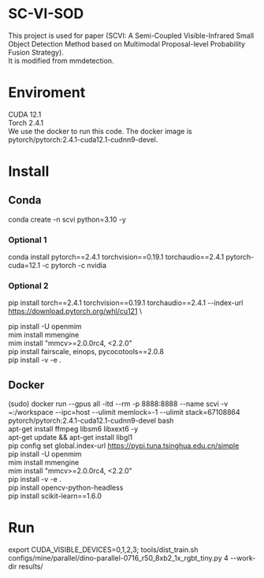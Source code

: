 # SC-VI-SOD
This project is used for paper (SCVI: A Semi-Coupled Visible-Infrared Small Object Detection Method based on Multimodal Proposal-level Probability Fusion Strategy). \
It is modified from mmdetection.

# Enviroment
CUDA 12.1 \
Torch 2.4.1 \
We use the docker to run this code. The docker image is pytorch/pytorch:2.4.1-cuda12.1-cudnn9-devel.

# Install
## Conda
conda create -n scvi python=3.10 -y
### Optional 1 
conda install pytorch==2.4.1 torchvision==0.19.1 torchaudio==2.4.1 pytorch-cuda=12.1 -c pytorch -c nvidia
### Optional 2 
pip install torch==2.4.1 torchvision==0.19.1 torchaudio==2.4.1 --index-url https://download.pytorch.org/whl/cu121 \

pip install -U openmim \
mim install mmengine \
mim install "mmcv>=2.0.0rc4, <2.2.0" \
pip install fairscale, einops, pycocotools==2.0.8 \
pip install -v -e .
## Docker
(sudo) docker run --gpus all -itd --rm -p 8888:8888 --name scvi -v ~:/workspace --ipc=host --ulimit memlock=-1 --ulimit stack=67108864 pytorch/pytorch:2.4.1-cuda12.1-cudnn9-devel bash \
apt-get install ffmpeg libsm6 libxext6  -y \
apt-get update && apt-get install libgl1 \
pip config set global.index-url https://pypi.tuna.tsinghua.edu.cn/simple \
pip install -U openmim \
mim install mmengine \
mim install "mmcv>=2.0.0rc4, <2.2.0" \
pip install -v -e . \
pip install opencv-python-headless \
pip install scikit-learn==1.6.0

# Run
export CUDA_VISIBLE_DEVICES=0,1,2,3; tools/dist_train.sh configs/mine/parallel/dino-parallel-0716_r50_8xb2_1x_rgbt_tiny.py 4 --work-dir results/